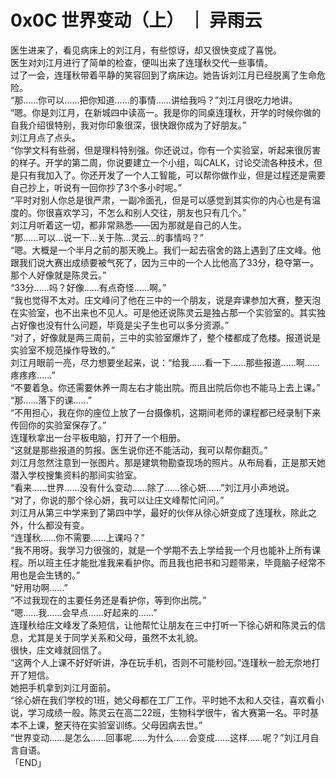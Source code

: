 # 0x0C 世界变动（上） ｜ 异雨云

医生进来了，看见病床上的刘江月，有些惊讶，却又很快变成了喜悦。  
医生对刘江月进行了简单的检查，便叫出来了连瑾秋交代一些事情。  
过了一会，连瑾秋带着平静的笑容回到了病床边。她告诉刘江月已经脱离了生命危险。  
“那……你可以……把你知道……的事情……讲给我吗？”刘江月很吃力地讲。  
“嗯。你是刘江月，在新城四中读高一。我是你的同桌连瑾秋，开学的时候你做的自我介绍很特别，我对你印象很深，很快跟你成为了好朋友。”  
刘江月点了点头。  
“你学文科有些弱，但是理科特别强。你还说过，你有一个实验室，听起来很厉害的样子。开学的第二周，你说要建立一个小组，叫CALK，讨论交流各种技术，但是只有我加入了。你还开发了一个人工智能，可以帮你做作业，但是过程还是需要自己抄上，听说有一回你抄了3个多小时呢。”  
“平时对别人你总是很严肃，一副冷面孔，但是可以感觉到其实你的内心也是有温度的。你很喜欢学习，不怎么和别人交往，朋友也只有几个。”  
刘江月听着这一切，都非常熟悉——因为那就是自己的人生。  
“那……可以…说一下…关于陈…灵云…的事情吗？”  
“嗯。大概是一个半月之前的那天晚上。我们一起去宿舍的路上遇到了庄文峰。他跟我们说大赛出成绩要被气死了，因为三中的一个人比他高了33分，稳夺第一。那个人好像就是陈灵云。”  
“33分……吗？好像……有点奇怪……啊。”  
“我也觉得不太对。庄文峰问了他在三中的一个朋友，说是弃课参加大赛，整天泡在实验室，也不出来也不见人。可是他还说陈灵云是独占那一个实验室的。其实独占好像也没有什么问题，毕竟是尖子生也可以多分资源。”  
“对了，好像就是两三周前，三中的实验室爆炸了，整个楼都成了危楼。报道说是实验室不规范操作导致的。”  
刘江月眼前一亮，尽力想要坐起来，说：“给我……看一下……那些报道……啊……疼疼疼……”  
“不要着急。你还需要休养一周左右才能出院。而且出院后你也不能马上去上课。”  
“那……落下的课……”  
“不用担心，我在你的座位上放了一台摄像机，这期间老师的课程都已经录制下来传回你的实验室保存了。”  
连瑾秋拿出一台平板电脑，打开了一个相册。  
“这就是那些报道的剪报。医生说你还不能活动，我可以帮你翻页。”  
刘江月忽然注意到一张图片。那是建筑物勘查现场的照片。从布局看，正是那天她潜入学校搜集资料的那间实验室。  
“看来……世界……没有什么变动……除了……徐心妍……”刘江月小声地说。  
“对了，你说的那个徐心妍，我可以让庄文峰帮忙问问。”  
刘江月从第三中学来到了第四中学，最好的伙伴从徐心妍变成了连瑾秋，除此之外，什么都没有变。  
“连瑾秋……你不需要……上课吗？”  
“我不用呀。我学习力很强的，就是一个学期不去上学给我一个月也能补上所有课程。所以班主任才能批准我来看护你。而且我也把书和习题带来，毕竟脑子经常不用也是会生锈的。”  
“好用功啊……”  
“不过我现在的主要任务还是看护你，等到你出院。”  
“嗯……我……会早点……好起来的……”  
连瑾秋给庄文峰发了条短信，让他帮忙让朋友在三中打听一下徐心妍和陈灵云的信息，尤其是关于同学关系和父母，虽然不太礼貌。  
很快，庄文峰就回信了。  
“这两个人上课不好好听讲，净在玩手机，否则不可能秒回。”连瑾秋一脸无奈地打开了短信。  
她把手机拿到刘江月面前。  
“徐心妍在我们学校的1班，她父母都在工厂工作。平时她不太和人交往，喜欢看小说，学习成绩一般。陈灵云在高二22班，生物科学很牛，省大赛第一名。平时基本不上课，整天待在实验室训练。父母因病去世。”  
“世界变动……是怎么……回事呢……为什么……会变成……这样……呢？”刘江月自言自语。  
「END」  
